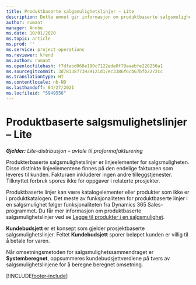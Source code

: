 ```yaml
---
title: Produktbaserte salgsmulighetslinjer – Lite
description: Dette emnet gir informasjon om produktbaserte salgsmulighetslinjeelementer i Project Operations.
author: rumant
manager: Annbe
ms.date: 10/01/2020
ms.topic: article
ms.prod: ''
ms.service: project-operations
ms.reviewer: kfend
ms.author: rumant
ms.openlocfilehash: f7dfabd068e180c7122ede0f79aaebfe220250a1
ms.sourcegitcommit: 3d78338773929121d17ec3386f6cb67bfb2272cc
ms.translationtype: HT
ms.contentlocale: nb-NO
ms.lasthandoff: 04/27/2021
ms.locfileid: "5949556"
---
```

# <a name="product-based-opportunity-lines---lite"></a>Produktbaserte salgsmulighetslinjer – Lite

_**Gjelder:** Lite-distribusjon – avtale til proformafakturering_

Produkterbaserte salgsmulighetslinjer er linjeelementer for salgsmuligheten. Disse distinkte linjeelementene finnes på den endelige fakturaen som leveres til kunden. Fakturaen inkluderer ingen andre tilleggstjenester. Tilknyttet forbruk spores ikke for oppgaver i relaterte prosjekter.

Produktbaserte linjer kan være katalogelementer eller produkter som ikke er i produktkatalogen. Det meste av funksjonaliteten for produktbaserte linjer i en salgsmulighet følger funksjonaliteten fra Dynamics 365 Sales-programmet. Du får mer informasjon om produktbaserte salgsmulighetslinjer ved se [Legge til produkter i en salgsmulighet](/dynamics365/sales-enterprise/add-products-opportunity).

**Kundebudsjett** er et konsept som gjelder prosjektbaserte salgsmulighetslinjer. Feltet **Kundebudsjett** sporer beløpet kunden er villig til å betale for varen.

Når omsetningsmetoden for salgsmulighetssammendraget er **Systemberegnet**, oppsummeres kundebudsjettverdiene på tvers av salgsmulighetslinjene for å beregne beregnet omsetning. 



[!INCLUDE[footer-include](../../includes/footer-banner.md)]
